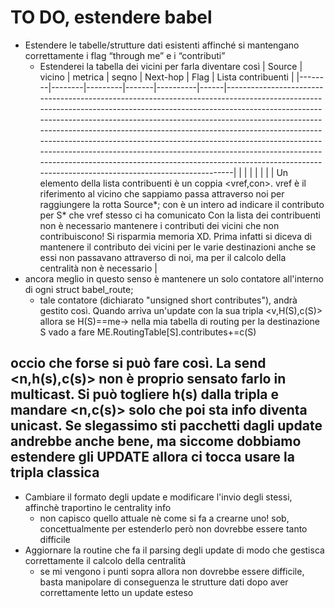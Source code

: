 # TO DO, estendere babel

- Estendere le tabelle/strutture dati esistenti affinché si mantengano correttamente i flag “through me” e i “contributi”
  - Estenderei la tabella dei vicini per farla diventare così
| Source | vicino | metrica | seqno | Next-hop | Flag | Lista contribuenti                                                                                                                                                                                                                                                                                                                                                                                                                                                                                                                                                               |
|--------|--------|---------|-------|----------|------|----------------------------------------------------------------------------------------------------------------------------------------------------------------------------------------------------------------------------------------------------------------------------------------------------------------------------------------------------------------------------------------------------------------------------------------------------------------------------------------------------------------------------------------------------------------------------------|
|        |        |         |       |          |      | Un elemento della lista contribuenti è un coppia <vref,con>. vref è il riferimento al vicino che sappiamo passa attraverso noi per raggiungere la rotta Source*; con è un intero ad indicare il contributo per S* che vref stesso ci ha comunicato  Con la lista dei contribuenti non è necessario mantenere i contributi dei vicini che non contribuiscono! Si risparmia memoria XD. Prima infatti si diceva di mantenere il contributo dei vicini per le varie destinazioni anche se essi non passavano attraverso di noi, ma per il calcolo della centralità non è necessario |
- ancora meglio in questo senso è mantenere un solo contatore all'interno di ogni struct babel_route;
  - tale contatore (dichiarato "unsigned short contributes"), andrà gestito così. Quando arriva un'update con la  sua tripla <v,H(S),c(S)> allora se H(S)==me-> nella mia tabella di routing per la destinazione S vado a fare
  ME.RoutingTable[S].contributes+=c(S)
## occio che forse si può fare così. La send <n,h(s),c(s)> non è proprio sensato farlo in multicast. Si può togliere h(s) dalla tripla e mandare <n,c(s)> solo che poi sta info diventa unicast. Se slegassimo sti pacchetti dagli update andrebbe anche bene, ma siccome dobbiamo estendere gli UPDATE allora ci tocca usare la tripla classica


- Cambiare il formato degli update e modificare l'invio degli stessi, affinchè traportino le centrality info
  - non capisco quello attuale nè come si fa a crearne uno! sob, concettualmente per estenderlo però non dovrebbe essere tanto difficile
- Aggiornare la routine che fa il parsing degli update di modo che gestisca correttamente il calcolo della centralità
  - se mi vengono i punti sopra allora non dovrebbe essere difficile, basta manipolare di conseguenza le strutture dati dopo aver correttamente letto un update esteso
